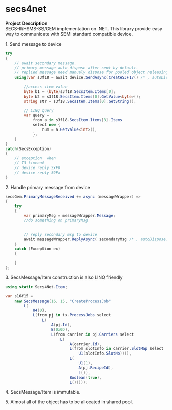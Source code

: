 # secs4net

**Project Description**  
SECS-II/HSMS-SS/GEM implementation on .NET. This library provide easy way to communicate with SEMI standard compatible device.  

1\. Send message to device
```cs
try
{
    // await secondary message. 
    // primary message auto-dispose after sent by default.
    // replied message need manualy dispose for pooled object releasing
    using(var s3f18 = await device.SendAsync(CreateS3F17() /* , autoDispose: true */)){ 
    
        //access item value
        byte b1 = (byte)s3f18.SecsItem.Items[0]; 
        byte b2 = s3f18.SecsItem.Items[0].GetValue<byte>();
        string str = s3f18.SecsItem.Items[0].GetString();

        // LINQ query
        var query =
            from a in s3f18.SecsItem.Items[3].Items
            select new {
                num = a.GetValue<int>(),
            };
    }
}
catch(SecsException)
{
    // exception  when
    // T3 timeout
    // device reply SxF0
    // device reply S9Fx
}
```
2\. Handle primary message from device
```cs
secsGem.PrimaryMessageReceived += async (messageWrapper) => 
{
    try 
    {
        var primaryMsg = messageWrapper.Message;
        //do something on primaryMsg
	   

        // reply secondary msg to device
        await messageWrapper.ReplyAsync( secondaryMsg /* , autoDispose: true */ ); 
    }
    catch (Exception ex) 
    {

    }
};
```

3\. SecsMessage/Item construction is also LINQ friendly

```cs
using static Secs4Net.Item;

var s16f15 = 
    new SecsMessage(16, 15, "CreateProcessJob"            
        L(
            U4(0),
            L(from pj in tx.ProcessJobs select
                L(
                    A(pj.Id),
                    B(0x0D),
                    L(from carrier in pj.Carriers select
                        L(
                            A(carrier.Id),
                            L(from slotInfo in carrier.SlotMap select
                                U1(slotInfo.SlotNo)))),
                            L(
                                U1(1),
                                A(pj.RecipeId),
                                L()),
                            Boolean(true),
                            L()))));
```

4\. SecsMessage/Item is immutable. 

5\. Almost all of the object has to be allocated in shared pool.
